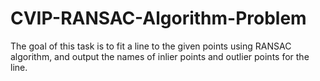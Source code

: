 # CVIP-RANSAC-Algorithm-Problem
The goal of this task is to fit a line to the given points using RANSAC algorithm, and output the names of inlier points and outlier points for the line.
